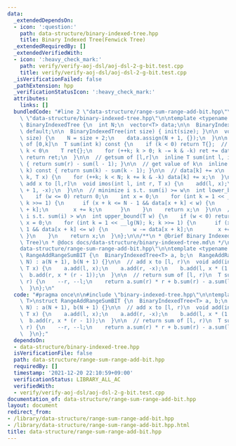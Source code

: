 ```yaml
---
data:
  _extendedDependsOn:
  - icon: ':question:'
    path: data-structure/binary-indexed-tree.hpp
    title: Binary Indexed Tree(Fenwick Tree)
  _extendedRequiredBy: []
  _extendedVerifiedWith:
  - icon: ':heavy_check_mark:'
    path: verify/verify-aoj-dsl/aoj-dsl-2-g-bit.test.cpp
    title: verify/verify-aoj-dsl/aoj-dsl-2-g-bit.test.cpp
  _isVerificationFailed: false
  _pathExtension: hpp
  _verificationStatusIcon: ':heavy_check_mark:'
  attributes:
    links: []
  bundledCode: "#line 2 \"data-structure/range-sum-range-add-bit.hpp\"\n\n#line 2\
    \ \"data-structure/binary-indexed-tree.hpp\"\n\ntemplate <typename T>\nstruct\
    \ BinaryIndexedTree {\n  int N;\n  vector<T> data;\n\n  BinaryIndexedTree() =\
    \ default;\n\n  BinaryIndexedTree(int size) { init(size); }\n\n  void init(int\
    \ size) {\n    N = size + 2;\n    data.assign(N + 1, {});\n  }\n\n  // get sum\
    \ of [0,k]\n  T sum(int k) const {\n    if (k < 0) return T{};  // return 0 if\
    \ k < 0\n    T ret{};\n    for (++k; k > 0; k -= k & -k) ret += data[k];\n   \
    \ return ret;\n  }\n\n  // getsum of [l,r]\n  inline T sum(int l, int r) const\
    \ { return sum(r) - sum(l - 1); }\n\n  // get value of k\n  inline T operator[](int\
    \ k) const { return sum(k) - sum(k - 1); }\n\n  // data[k] += x\n  void add(int\
    \ k, T x) {\n    for (++k; k < N; k += k & -k) data[k] += x;\n  }\n\n  // range\
    \ add x to [l,r]\n  void imos(int l, int r, T x) {\n    add(l, x);\n    add(r\
    \ + 1, -x);\n  }\n\n  // minimize i s.t. sum(i) >= w\n  int lower_bound(T w) {\n\
    \    if (w <= 0) return 0;\n    int x = 0;\n    for (int k = 1 << __lg(N); k;\
    \ k >>= 1) {\n      if (x + k <= N - 1 && data[x + k] < w) {\n        w -= data[x\
    \ + k];\n        x += k;\n      }\n    }\n    return x;\n  }\n\n  // minimize\
    \ i s.t. sum(i) > w\n  int upper_bound(T w) {\n    if (w < 0) return 0;\n    int\
    \ x = 0;\n    for (int k = 1 << __lg(N); k; k >>= 1) {\n      if (x + k <= N -\
    \ 1 && data[x + k] <= w) {\n        w -= data[x + k];\n        x += k;\n     \
    \ }\n    }\n    return x;\n  }\n};\n\n/**\n * @brief Binary Indexed Tree(Fenwick\
    \ Tree)\n * @docs docs/data-structure/binary-indexed-tree.md\n */\n#line 4 \"\
    data-structure/range-sum-range-add-bit.hpp\"\n\ntemplate <typename T>\nstruct\
    \ RangeAddRangeSumBIT {\n  BinaryIndexedTree<T> a, b;\n  RangeAddRangeSumBIT(int\
    \ N) : a(N + 1), b(N + 1) {}\n\n  // add x to [l, r)\n  void add(int l, int r,\
    \ T x) {\n    a.add(l, x);\n    a.add(r, -x);\n    b.add(l, x * (1 - l));\n  \
    \  b.add(r, x * (r - 1));\n  }\n\n  // return sum of [l, r)\n  T sum(int l, int\
    \ r) {\n    --r, --l;\n    return a.sum(r) * r + b.sum(r) - a.sum(l) * l - b.sum(l);\n\
    \  }\n};\n"
  code: "#pragma once\n\n#include \"binary-indexed-tree.hpp\"\n\ntemplate <typename\
    \ T>\nstruct RangeAddRangeSumBIT {\n  BinaryIndexedTree<T> a, b;\n  RangeAddRangeSumBIT(int\
    \ N) : a(N + 1), b(N + 1) {}\n\n  // add x to [l, r)\n  void add(int l, int r,\
    \ T x) {\n    a.add(l, x);\n    a.add(r, -x);\n    b.add(l, x * (1 - l));\n  \
    \  b.add(r, x * (r - 1));\n  }\n\n  // return sum of [l, r)\n  T sum(int l, int\
    \ r) {\n    --r, --l;\n    return a.sum(r) * r + b.sum(r) - a.sum(l) * l - b.sum(l);\n\
    \  }\n};"
  dependsOn:
  - data-structure/binary-indexed-tree.hpp
  isVerificationFile: false
  path: data-structure/range-sum-range-add-bit.hpp
  requiredBy: []
  timestamp: '2021-12-20 22:10:59+09:00'
  verificationStatus: LIBRARY_ALL_AC
  verifiedWith:
  - verify/verify-aoj-dsl/aoj-dsl-2-g-bit.test.cpp
documentation_of: data-structure/range-sum-range-add-bit.hpp
layout: document
redirect_from:
- /library/data-structure/range-sum-range-add-bit.hpp
- /library/data-structure/range-sum-range-add-bit.hpp.html
title: data-structure/range-sum-range-add-bit.hpp
---
```

